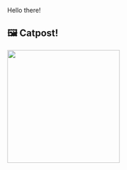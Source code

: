 Hello there!



## 🖼️ Catpost!

<sub>
    <img src="https://cdn2.thecatapi.com/images/a12.jpg" height="256">
</sub>

